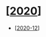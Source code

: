 # [[2020]]

- [[2020-12]]

[//begin]: # "Autogenerated link references for markdown compatibility"
[2020]: 2020 "2020"
[2020-12]: 2020-12/2020-12 "2020-12"
[//end]: # "Autogenerated link references"